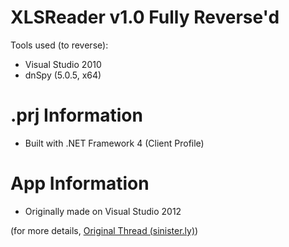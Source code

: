 # XLSReader v1.0 Fully Reverse'd

Tools used (to reverse):
- Visual Studio 2010
- dnSpy (5.0.5, x64)

# .prj Information
- Built with .NET Framework 4 (Client Profile)

# App Information
- Originally made on Visual Studio 2012

(for more details, [Original Thread (sinister.ly)](temp))
